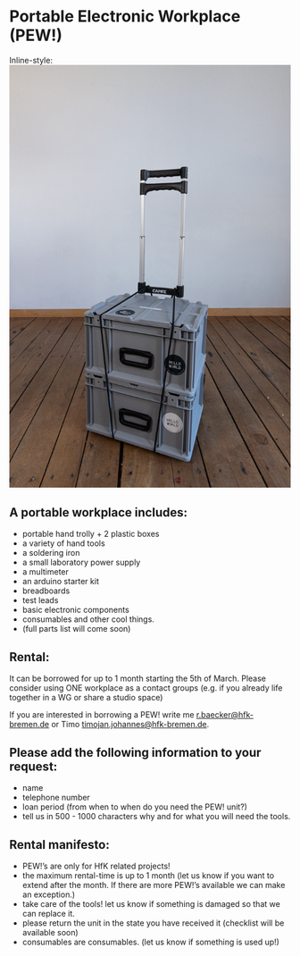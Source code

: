 # Portable Electronic Workplace (PEW!)

Inline-style: 
![alt PEW! Trolley](https://raw.githubusercontent.com/digitalmediabremen/pew/main/assets/images/pew_trolly.jpg
 "PEW! Trolley")


## A portable workplace includes:
- portable hand trolly + 2 plastic boxes
- a variety of hand tools
- a soldering iron
- a small laboratory power supply
- a multimeter
- an arduino starter kit
- breadboards
- test leads
- basic electronic components
- consumables and other cool things.
- (full parts list will come soon)

## Rental:
It can be borrowed for up to 1 month starting the 5th of March. Please consider using ONE workplace as a contact groups (e.g. if you already life together in a WG or share a studio space)

If you are interested in borrowing a PEW! write me <r.baecker@hfk-bremen.de> or Timo <timojan.johannes@hfk-bremen.de>.


## Please add the following information to your request:
- name
- telephone number 
- loan period (from when to when do you need the PEW! unit?)
- tell us in 500 - 1000 characters why and for what you will need the tools.

## Rental manifesto:
- PEW!’s are only for HfK related projects!
- the maximum rental-time is up to 1 month (let us know if you want to extend after the month. If there are more PEW!’s available we can make an exception.)
- take care of the tools! let us know if something is damaged so that we can replace it.
- please return the unit in the state you have received it (checklist will be available soon)
- consumables are consumables. (let us know if something is used up!)

